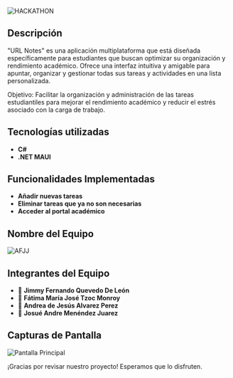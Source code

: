 ![HACKATHON](https://i.imgur.com/CsEcXK7.png)

## Descripción
"URL Notes" es una aplicación multiplataforma que está diseñada específicamente para estudiantes que buscan optimizar su organización y rendimiento académico. Ofrece una interfaz intuitiva y amigable para apuntar, organizar y gestionar todas sus tareas y actividades en una lista personalizada.

Objetivo: Facilitar la organización y administración de las tareas estudiantiles para mejorar el rendimiento académico y reducir el estrés asociado con la carga de trabajo.
## Tecnologías utilizadas 
- **C#**
- **.NET MAUI**

## Funcionalidades Implementadas 
- **Añadir nuevas tareas**
- **Eliminar tareas que ya no son necesarias**
- **Acceder al portal académico**
 
## Nombre del Equipo
![AFJJ](https://i.imgur.com/EyyAhqE.png)
  
## Integrantes del Equipo 
- 👤 **Jimmy Fernando Quevedo De León**
- 👤 **Fátima María José Tzoc Monroy**
- 👤 **Andrea de Jesús Alvarez Perez**
- 👤 **Josué Andre Menéndez Juarez**


## Capturas de Pantalla 
![Pantalla Principal](https://i.imgur.com/GgffmnY.gif)

¡Gracias por revisar nuestro proyecto! Esperamos que lo disfruten. 
